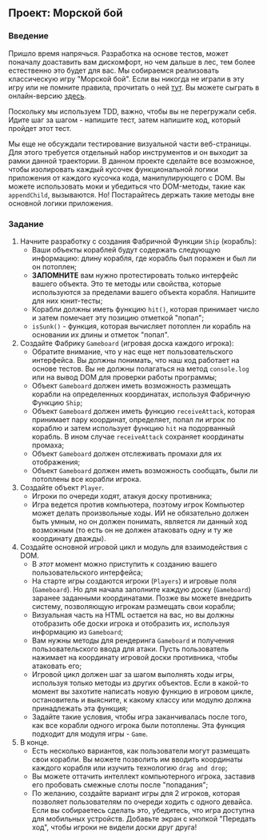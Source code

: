## Проект: Морской бой

### Введение

Пришло время напрячься. Разработка на основе тестов, может поначалу доаставить вам дискомфорт, но чем дальше в лес, тем более естественно это будет для вас. Мы собираемся реализовать классическую игру "Морской бой". Если вы никогда не играли в эту игру или не помните правила, прочитать о ней [тут](https://ru.wikipedia.org/wiki/%D0%9C%D0%BE%D1%80%D1%81%D0%BA%D0%BE%D0%B9_%D0%B1%D0%BE%D0%B9_(%D0%B8%D0%B3%D1%80%D0%B0)). Вы можете сыграть в онлайн-версию [здесь](http://ru.battleship-game.org/).

Поскольку мы используем TDD, важно, чтобы вы не перегружали себя. Идите шаг за шагом - напишите тест, затем напишите код, который пройдет этот тест.

Мы еще не обсуждали тестирование визуальной части веб-страницы. Для этого требуется отдельный набор инструментов и он выходит за рамки данной траектории. В данном проекте сделайте все возможное, чтобы изолировать каждый кусочек функциональной логики приложения от каждого кусочка кода, манипулирующего с DOM. Вы можете использовать моки и убедиться что DOM-методы, такие как `appendChild`, вызываются. Но! Постарайтесь держать такие методы вне основной логики приложения.

### Задание

1. Начните разработку с создания Фабричной Функции `Ship` (корабль):
    - Ваши объекты кораблей будут содержать следующую информацию: длину корабля, где корабль был поражен и был ли он потоплен;
    - __ЗАПОМНИТЕ__ вам нужно протестировать только интерфейс вашего объекта. Это те методы или свойства, которые используются за пределами вашего объекта корабля. Напишите для них юнит-тесты;
    - Корабли должны иметь функцию `hit()`, которая принимает число и затем помечает эту позицию отметкой "попал";
    - `isSunk()` - функция, которая вычисляет потоплен ли корабль на основании их длины и отметок "попал".
2. Создайте Фабрику `Gameboard` (игровая доска каждого игрока):
    - Обратите внимание, что у нас еще нет пользовательского интерфейса. Вы должны понимать, что наш код работает на основе тестов. Вы не должны полагаться на метод `console.log` или на вывод DOM для проверки работы программы;
    - Объект `Gameboard` должен иметь возможность размещать корабли на определенных координатах, используя Фабричную Функцию `Ship`;
    - Объект `Gameboard` должен иметь функцию `receiveAttack`, которая принимает пару координат, определяет, попал ли игрок по кораблю и затем использует функцию `hit` на подорванный корабль. В ином случае `receiveAttack` сохраняет координаты промаха;
    - Объект `Gameboard` должен отслеживать промахи для их отображения;
    - Объект `Gameboard` должен иметь возможность сообщать, были ли потоплены все корабли игрока.
3. Создайте объект `Player`.
    - Игроки по очереди ходят, атакуя доску противника;
    - Игра ведется против компьютера, поэтому игрок Компьютер может делать произвольные ходы. ИИ не обязательно должен быть умным, но он должен понимать, является ли данный ход возможным (то есть он не должен атаковать одну и ту же координату дважды).
4. Создайте основной игровой цикл и модуль для взаимодействия с DOM.
    - В _этот_ момент можно приступить к созданию вашего пользовательского интерфейса;
    - На старте игры создаются игроки (`Players`) и игровые поля (`Gameboard`). Но для начала заполните каждую доску (`Gameboard`) заранее заданными координатами. Позже вы можете внедрить систему, позволяющую игрокам размещать свои корабли;
    - Визуальная часть на HTML остается на вас, но вы должны отобразить обе доски игрока и отобразить их, используя информацию из `Gameboard`;
    - Вам нужны методы для рендеринга `Gameboard` и получения пользовательского ввода для атаки. Пусть пользователь нажимает на координату игровой доски противника, чтобы атаковать его;
    - Игровой цикл должен шаг за шагом выполнять ходы игры, используя только методы из других объектов. Если в какой-то момент вы захотите написать новую функцию в игровом цикле, остановитель и выясните, к какому классу или модулю должна принадлежать эта функция;
    - Задайте такие условия, чтобы игра заканчивалась после того, как все корабли одного игрока были потоплены. Эта функция подходит для модуля игры - `Game`.
5. В конце.
    - Есть несколько вариантов, как пользователи могут размещать свои корабли. Вы можете позволить им вводить координаты каждого корабля или изучить технологию `drag and drop`;
    - Вы можете оттачить интеллект компьютерного игрока, заставив его пробовать смежные слоты после "попадания";
    - По желанию, создайте вариант игры для 2 игроков, которая позволяет пользователям по очереди ходить с одного девайса. Если вы собираетесь сделать это, убедитесь, что игра доступна для мобильных устройств. Добавьте экран с кнопкой "Передать ход", чтобы игроки не видели доски друг друга!
